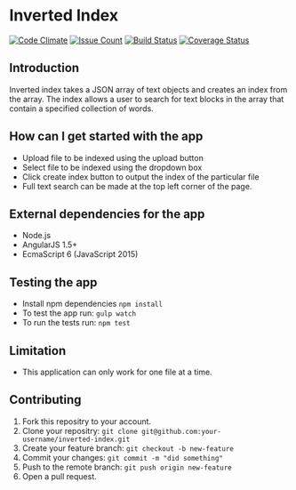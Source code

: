 # Inverted Index

[![Code Climate](https://codeclimate.com/repos/5834c9de55b1960083003c61/badges/acf3c4d5d7a1c7fd992b/gpa.svg)](https://codeclimate.com/repos/5834c9de55b1960083003c61/feed)
[![Issue Count](https://codeclimate.com/repos/5834c9de55b1960083003c61/badges/acf3c4d5d7a1c7fd992b/issue_count.svg)](https://codeclimate.com/repos/5834c9de55b1960083003c61/feed)
[![Build Status](https://travis-ci.org/andela-tisrael/checkpoint-inverted-index.svg?branch=develop)](https://travis-ci.org/andela-tisrael/checkpoint-inverted-index)
[![Coverage Status](https://coveralls.io/repos/github/andela-tisrael/checkpoint-inverted-index/badge.svg?branch=develop)](https://coveralls.io/github/andela-tisrael/checkpoint-inverted-index?branch=develop)

## Introduction
Inverted index takes a JSON array of text objects and creates an index from the array. The index allows a user to search for text blocks in the array that contain a specified collection of words.

## How can I get started with the app
- Upload file to be indexed using the upload button
- Select file to be indexed using the dropdown box
- Click create index button to output the index of the particular file
- Full text search can be made at the top left corner of the page.

## External dependencies for the app
 - Node.js
 - AngularJS 1.5+
 - EcmaScript 6 (JavaScript 2015)

## Testing the app
 - Install npm dependencies `npm install`
 - To test the app run: `gulp watch`
 - To run the tests run: `npm test`

## Limitation 
 - This application can only work for one file at a time.

## Contributing
 1. Fork this repositry to your account.
 2. Clone your repositry: `git clone git@github.com:your-username/inverted-index.git`
 3. Create your feature branch: `git checkout -b new-feature`
 4. Commit your changes: `git commit -m "did something"`
 5. Push to the remote branch: `git push origin new-feature`
 6. Open a pull request.